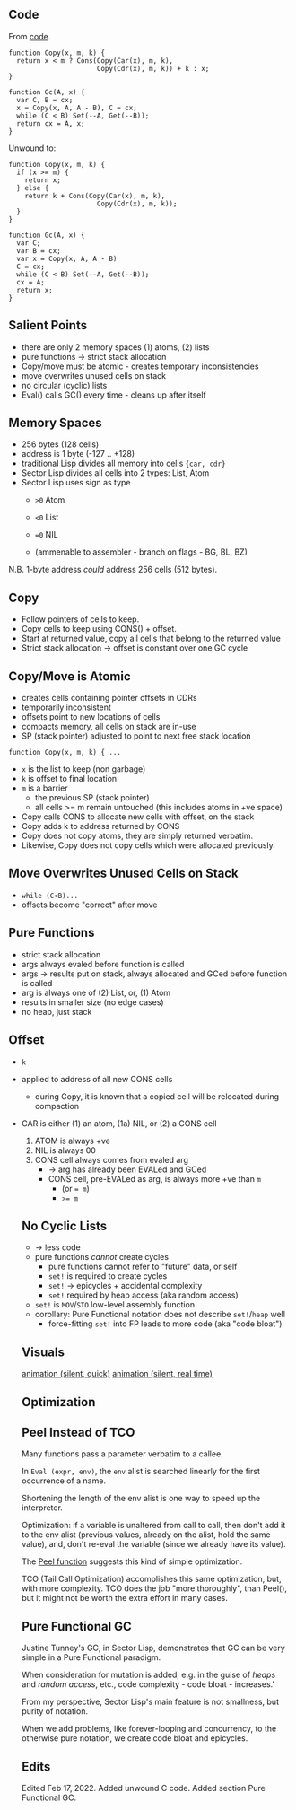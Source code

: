 ## Code

From [code](https://justine.lol/sectorlisp2/#listing).

```
function Copy(x, m, k) {
  return x < m ? Cons(Copy(Car(x), m, k),
                      Copy(Cdr(x), m, k)) + k : x;
}

function Gc(A, x) {
  var C, B = cx;
  x = Copy(x, A, A - B), C = cx;
  while (C < B) Set(--A, Get(--B));
  return cx = A, x;
}
```
Unwound to:
```
function Copy(x, m, k) {
  if (x >= m) {
  	return x;
  } else {
    return k + Cons(Copy(Car(x), m, k),
                      Copy(Cdr(x), m, k));
  }
}

function Gc(A, x) {
  var C;
  var B = cx;
  var x = Copy(x, A, A - B)
  C = cx;
  while (C < B) Set(--A, Get(--B));
  cx = A;
  return x;
}
```
## Salient Points

- there are only 2 memory spaces (1) atoms, (2) lists
- pure functions -> strict stack allocation
- Copy/move must be atomic - creates temporary inconsistencies
- move overwrites unused cells on stack
- no circular (cyclic) lists
- Eval() calls GC() every time - cleans up after itself

## Memory Spaces

- 256 bytes (128 cells)
- address is 1 byte (-127 .. +128)
- traditional Lisp divides all memory into cells `{car, cdr}`
- Sector Lisp divides all cells into 2 types: List, Atom
- Sector Lisp uses sign as type
	- `>0` Atom
	- `<0` List
	- `=0` NIL

	- (ammenable to assembler - branch on flags - BG, BL, BZ)

N.B. 1-byte address *could* address 256 cells (512 bytes).

## Copy

- Follow pointers of cells to keep.
- Copy cells to keep using CONS() + offset.
- Start at returned value, copy all cells that belong to the returned value
- Strict stack allocation -> offset is constant over one GC cycle

## Copy/Move is Atomic

- creates cells containing pointer offsets in CDRs
- temporarily inconsistent
- offsets point to new locations of cells
- compacts memory, all cells on stack are in-use
- SP (stack pointer) adjusted to point to next free stack location

`function Copy(x, m, k) { ...`

- `x` is the list to keep (non garbage)
- `k` is offset to final location
- `m` is a barrier
	- the previous SP (stack pointer)
	- all cells >= m remain untouched (this includes atoms in +ve space)
- Copy calls CONS to allocate new cells with offset, on the stack
- Copy adds k to address returned by CONS
- Copy does not copy atoms, they are simply returned verbatim.
- Likewise, Copy does not copy cells which were allocated previously.

## Move Overwrites Unused Cells on Stack

- `while (C<B)...`
- offsets become "correct" after move

## Pure Functions

- strict stack allocation
- args always evaled before function is called
- args -> results put on stack, always allocated and GCed before function is called
- arg is always one of (2) List, or, (1) Atom
- results in smaller size (no edge cases)
- no heap, just stack

## Offset
- `k`
- applied to address of all new CONS cells 
	- during Copy, it is known that a copied cell will be relocated during compaction
- CAR is either (1) an atom, (1a) NIL, or (2) a CONS cell 
	1. ATOM is always +ve
	0. NIL is always 00
	2. CONS cell always comes from evaled arg
		- -> arg has already been EVALed and GCed
		- CONS cell, pre-EVALed as arg, is always more +ve than `m` 
			- (or `= m`)
			- `>= m`
	
	## No Cyclic Lists
	
	- -> less code
	- pure functions *cannot* create cycles
		- pure functions cannot refer to "future" data, or self
		- `set!` is required to create cycles
		- `set!` -> epicycles + accidental complexity
		- `set!` required by heap access (aka random access)
	- `set!` is `MOV`/`STO` low-level assembly function
	- corollary: Pure Functional notation does not describe `set!`/`heap` well 
		- force-fitting `set!` into FP leads to more code (aka "code bloat")
		
	## Visuals
	[animation (silent, quick)](https://youtu.be/gn5E1jyzqro)
	[animation (silent, real time)](https://www.youtube.com/watch?v=TF0FzcBkV60)
	
	## Optimization
	
	## Peel Instead of TCO
	
	Many functions pass a parameter verbatim to a callee.
	
	In `Eval (expr, env)`, the `env` alist is searched linearly for the first occurrence of a name.
	
	Shortening the length of the env alist is one way to speed up the interpreter.
	
	Optimization: if a variable is unaltered from call to call, then don't add it to the env alist (previous values, already on the alist, hold the same value), and, don't re-eval the variable (since we already have its value).
	
	The [Peel function](https://justine.lol/sectorlisp2/#listing) suggests this kind of simple optimization.
	
	TCO (Tail Call Optimization) accomplishes this same optimization, but, with more complexity.  TCO does the job "more thoroughly", than Peel(), but it might not be worth the extra effort in many cases.
	
	## Pure Functional GC
	
	Justine Tunney's GC, in Sector Lisp, demonstrates that GC can be very simple in a Pure Functional paradigm.
	
	When consideration for mutation is added, e.g. in the guise of *heaps* and *random access*, etc., code complexity - code bloat - increases.'
	
	From my perspective, Sector Lisp's main feature is not smallness, but purity of notation.
	
	When we add problems, like forever-looping and concurrency, to the otherwise pure notation, we create code bloat and epicycles.
	
	## Edits
	
	Edited Feb 17, 2022.  Added unwound C code.  Added section Pure Functional GC.